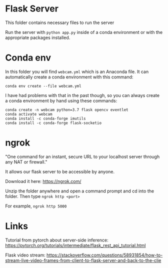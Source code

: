 # Flask Server
This folder contains necessary files to run the server

Run the server with `python app.py` inside of a conda environment or with the appropriate packages installed.


# Conda env
In this folder you will find `webcam.yml` which is an Anaconda file. It can automatically create a conda environment with this command: 
```
conda env create --file webcam.yml
```

I have had problems with that in the past though, so you can always create a conda environment by hand using these commands:
```
conda create -n webcam python=3.7 flask opencv eventlet
conda activate webcam
conda install -c conda-forge imutils
conda install -c conda-forge flask-socketio
```

# ngrok
"One command for an instant, secure URL to your localhost server through any NAT or firewall."

It allows our flask server to be accessible by anyone. 

Download it here: https://ngrok.com/

Unzip the folder anywhere and open a command prompt and cd into the folder. Then type `ngrok http <port>` 

For example, `ngrok http 5000`

# Links
Tutorial from pytorch about server-side inference:
https://pytorch.org/tutorials/intermediate/flask_rest_api_tutorial.html

Flask video stream: 
https://stackoverflow.com/questions/58931854/how-to-stream-live-video-frames-from-client-to-flask-server-and-back-to-the-clie
